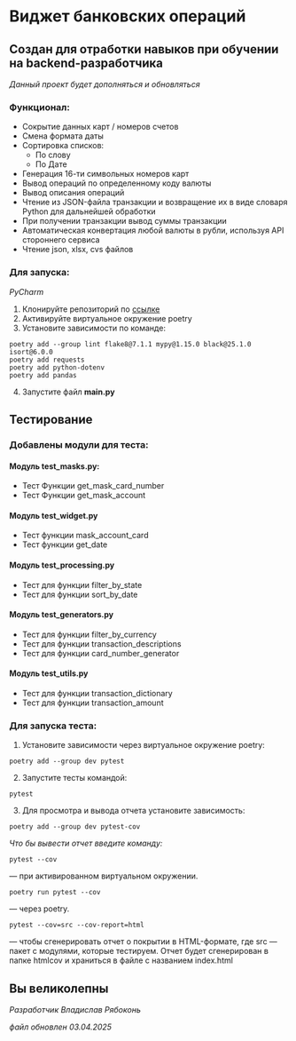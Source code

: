 # Виджет банковских операций

## Создан для отработки навыков при обучении на backend-разработчика ##

*Данный проект будет дополняться и обновляться*

### Функционал:
 * Сокрытие данных карт / номеров счетов
 * Смена формата даты
 * Сортировка списков:
    * По слову
    * По Дате
 * Генерация 16-ти символьных номеров карт
 * Вывод операций по определенному коду валюты
 * Вывод описания операций
 * Чтение из JSON-файла транзакции и возвращение их в виде словаря Python для дальнейшей обработки
 * При получении транзакции вывод суммы транзакции
 * Автоматическая конвертация любой валюты в рубли, используя API стороннего сервиса
 * Чтение json, xlsx, cvs файлов

### Для запуска:
*PyCharm*

1. Клонируйте репозиторий по [ссылке](git@github.com:ngiubaba/home_work10.git)
2. Активируйте виртуальное окружение poetry
3. Установите зависимости по команде:
```
poetry add --group lint flake8@7.1.1 mypy@1.15.0 black@25.1.0 isort@6.0.0
poetry add requests
poetry add python-dotenv 
poetry add pandas
```

4. Запустите файл **main.py**

## Тестирование
### Добавлены модули для теста:
#### Модуль test_masks.py:
* Тест Функции get_mask_card_number
* Тест Функции get_mask_account

#### Модуль test_widget.py
* Тест функции mask_account_card
* Тест функции get_date

#### Модуль test_processing.py
* Тест для функции filter_by_state
* Тест для функции sort_by_date

#### Модуль test_generators.py
* Тест для функции filter_by_currency
* Тест для функции transaction_descriptions
* Тест для функции card_number_generator

#### Модуль test_utils.py
* Тест для функции transaction_dictionary
* Тест для функции transaction_amount

### Для запуска теста:
1. Установите зависимости через виртуальное окружение poetry:
```commandline
poetry add --group dev pytest
```
2. Запустите тесты командой: 
```commandline
pytest
```
3. Для просмотра и вывода отчета установите зависимость:
```commandline
poetry add --group dev pytest-cov
```
*Что бы вывести отчет введите команду:*
```commandline
pytest --cov
```
 — при активированном виртуальном окружении.
```
poetry run pytest --cov
```
 — через poetry.
```
pytest --cov=src --cov-report=html
```
 — чтобы сгенерировать отчет о покрытии в HTML-формате, где 
src
 — пакет c модулями, которые тестируем. Отчет будет сгенерирован в папке 
htmlcov
 и храниться в файле с названием 
index.html

## Вы великолепны ##

*Разработчик Владислав Рябоконь*

*файл обновлен 03.04.2025*